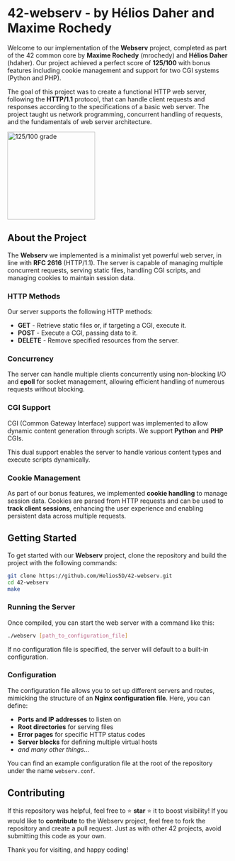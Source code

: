 # 42-webserv - by Hélios Daher and Maxime Rochedy

Welcome to our implementation of the **Webserv** project, completed as part of the 42 common core by **Maxime Rochedy** (mrochedy) and **Hélios Daher** (hdaher). Our project achieved a perfect score of **125/100** with bonus features including cookie management and support for two CGI systems (Python and PHP).

The goal of this project was to create a functional HTTP web server, following the **HTTP/1.1** protocol, that can handle client requests and responses according to the specifications of a basic web server. The project taught us network programming, concurrent handling of requests, and the fundamentals of web server architecture.

<img width="198" alt="125/100 grade" src="https://github.com/user-attachments/assets/708486c1-c045-40d6-ab0c-e5dc3650a50d">

## About the Project

The **Webserv** we implemented is a minimalist yet powerful web server, in line with **RFC 2616** (HTTP/1.1). The server is capable of managing multiple concurrent requests, serving static files, handling CGI scripts, and managing cookies to maintain session data.

### HTTP Methods
Our server supports the following HTTP methods:
- **GET** - Retrieve static files or, if targeting a CGI, execute it.
- **POST** - Execute a CGI, passing data to it.
- **DELETE** - Remove specified resources from the server.

### Concurrency
The server can handle multiple clients concurrently using non-blocking I/O and **epoll** for socket management, allowing efficient handling of numerous requests without blocking.

### CGI Support
CGI (Common Gateway Interface) support was implemented to allow dynamic content generation through scripts. We support **Python** and **PHP** CGIs.

This dual support enables the server to handle various content types and execute scripts dynamically.

### Cookie Management
As part of our bonus features, we implemented **cookie handling** to manage session data. Cookies are parsed from HTTP requests and can be used to **track client sessions**, enhancing the user experience and enabling persistent data across multiple requests.

## Getting Started

To get started with our **Webserv** project, clone the repository and build the project with the following commands:

```bash
git clone https://github.com/Helios5D/42-webserv.git
cd 42-webserv
make
```

### Running the Server

Once compiled, you can start the web server with a command like this:

```bash
./webserv [path_to_configuration_file]
```

If no configuration file is specified, the server will default to a built-in configuration.

### Configuration

The configuration file allows you to set up different servers and routes, mimicking the structure of an **Nginx configuration file**. Here, you can define:
- **Ports and IP addresses** to listen on
- **Root directories** for serving files
- **Error pages** for specific HTTP status codes
- **Server blocks** for defining multiple virtual hosts
- *and many other things...*

You can find an example configuration file at the root of the repository under the name `webserv.conf`.

## Contributing

If this repository was helpful, feel free to ⭐️ **star** ⭐️ it to boost visibility! If you would like to **contribute** to the Webserv project, feel free to fork the repository and create a pull request. Just as with other 42 projects, avoid submitting this code as your own.

Thank you for visiting, and happy coding!
